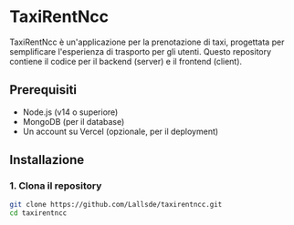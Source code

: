 # TaxiRentNcc

TaxiRentNcc è un'applicazione per la prenotazione di taxi, progettata per semplificare l'esperienza di trasporto per gli utenti. Questo repository contiene il codice per il backend (server) e il frontend (client).

## Prerequisiti

- Node.js (v14 o superiore)
- MongoDB (per il database)
- Un account su Vercel (opzionale, per il deployment)

## Installazione

### 1. Clona il repository

```bash
git clone https://github.com/Lallsde/taxirentncc.git
cd taxirentncc
